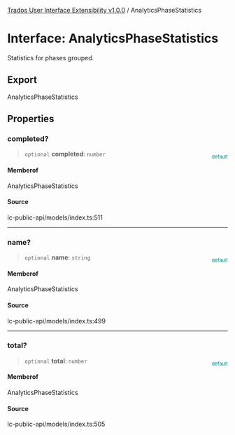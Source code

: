 [Trados User Interface Extensibility v1.0.0](../wiki/globals) / AnalyticsPhaseStatistics

# Interface: AnalyticsPhaseStatistics

Statistics for phases grouped.

## Export

AnalyticsPhaseStatistics

## Properties

### completed?

> `optional` **completed**: `number`

<div style="display:inline; float:right; color:#008080; margin-top:-23px; font-size:11px">default</div><div style="display: inline;"></div>

#### Memberof

AnalyticsPhaseStatistics

#### Source

lc-public-api/models/index.ts:511

***

### name?

> `optional` **name**: `string`

<div style="display:inline; float:right; color:#008080; margin-top:-23px; font-size:11px">default</div><div style="display: inline;"></div>

#### Memberof

AnalyticsPhaseStatistics

#### Source

lc-public-api/models/index.ts:499

***

### total?

> `optional` **total**: `number`

<div style="display:inline; float:right; color:#008080; margin-top:-23px; font-size:11px">default</div><div style="display: inline;"></div>

#### Memberof

AnalyticsPhaseStatistics

#### Source

lc-public-api/models/index.ts:505

